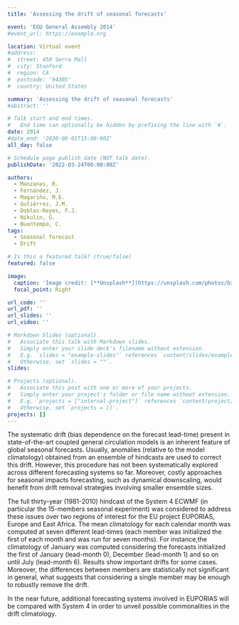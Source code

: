 ```yaml
---
title: 'Assessing the drift of seasonal forecasts'

event: 'EGU General Assembly 2014'
#event_url: https://example.org

location: Virtual event
#address:
#  street: 450 Serra Mall
#  city: Stanford
#  region: CA
#  postcode: '94305'
#  country: United States

summary: 'Assessing the drift of seasonal forecasts'
#abstract: ''

# Talk start and end times.
#   End time can optionally be hidden by prefixing the line with `#`.
date: 2014
#date_end: '2030-06-01T15:00:00Z'
all_day: false

# Schedule page publish date (NOT talk date).
publishDate: '2022-03-24T00:00:00Z'

authors: 
  - Manzanas, R.
  - Fernández, J.
  - Magariño, M.E.
  - Gutiérrez, J.M.
  - Doblas-Reyes, F.J.
  - Nikulin, G.
  - Buontempo, C.
tags: 
  - Seasonal forecast
  - Drift

# Is this a featured talk? (true/false)
featured: false

image:
  caption: 'Image credit: [**Unsplash**](https://unsplash.com/photos/bzdhc5b3Bxs)'
  focal_point: Right

url_code: ''
url_pdf: ''
url_slides: ''
url_video: ''

# Markdown Slides (optional).
#   Associate this talk with Markdown slides.
#   Simply enter your slide deck's filename without extension.
#   E.g. `slides = "example-slides"` references `content/slides/example-slides.md`.
#   Otherwise, set `slides = ""`.
slides:

# Projects (optional).
#   Associate this post with one or more of your projects.
#   Simply enter your project's folder or file name without extension.
#   E.g. `projects = ["internal-project"]` references `content/project/deep-learning/index.md`.
#   Otherwise, set `projects = []`.
projects: []
---
```


<p>The systematic drift (bias dependence on the forecast lead-time) present in state-of-the-art coupled general circulation models is an inherent feature of global seasonal forecasts. Usually, anomalies (relative to the model climatology) obtained from an ensemble of hindcasts are used to correct this drift. However, this procedure has not been systematically explored across different forecasting systems so far. Moreover, costly approaches for seasonal impacts forecasting, such as dynamical downscaling, would benefit from  drift removal strategies involving smaller ensemble sizes.</p>
<p>The full thirty-year (1981-2010) hindcast of the System 4 ECWMF (in particular the 15-members seasonal experiment) was considered to address these issues over two regions of interest for the EU project EUPORIAS, Europe and East Africa. The mean climatology for each calendar month was computed at seven different lead-times (each member was initialized the first of each month and was run for seven months). For instance,the climatology of January was computed considering the forecasts initialized the first of January (lead-month 0), December (lead-month 1) and so on until July (lead-month 6). Results show important drifts for some cases. Moreover, the differences between members are statistically not significant in general, what suggests that considering a single member may be enough to robustly remove the drift.</p>
<p>In the near future, additional forecasting systems involved in EUPORIAS will be compared with System 4 in order to unveil possible commonalities in the drift climatology.</p>
